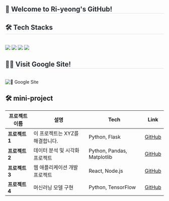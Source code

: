 <div style="text-align: left;"> 
    <h2 style="border-bottom: 1px solid #d8dee4; color: #282d33;"> 👋 Welcome to Ri-yeong's GitHub! </h2>  
    <div style="font-weight: 700; font-size: 15px; text-align: left; color: #282d33;">  </div> 
</div>
<div style="text-align: left;">
    <h2 style="border-bottom: 1px solid #d8dee4; color: #282d33;"> 🛠️ Tech Stacks </h2> <br> 
    <div style="margin: ; text-align: left;"> 
        <img src="https://img.shields.io/badge/Docker-2496ED?style=for-the-badge&logo=Docker&logoColor=white">
        <img src="https://img.shields.io/badge/Kubernetes-326CE5?style=for-the-badge&logo=Kubernetes&logoColor=white">
        <img src="https://img.shields.io/badge/Amazon AWS-232F3E?style=for-the-badge&logo=Amazon AWS&logoColor=white">
        <img src="https://img.shields.io/badge/Linux-FCC624?style=for-the-badge&logo=Linux&logoColor=white">
    </div>
</div>
<div style="text-align: left;">
    <h2 style="border-bottom: 1px solid #d8dee4; color: #282d33;"> 🧑‍💻 Visit Google Site! </h2>
    <br>
    <a href="https://sites.google.com/view/nsseclab/%ED%99%88" target="_blank" style="text-decoration:none;">
        <img src="https://img.shields.io/badge/Google%20Site-blue?style=for-the-badge" alt="🔗 Google Site">
    </a>
</div>


## 🛠️ mini-project

| 프로젝트 이름       | 설명                           | Tech              | Link                                |
|--------------------|------------------------------|----------------------|-----------------------------------|
| **프로젝트 1**     | 이 프로젝트는 XYZ를 해결합니다. | Python, Flask       | [GitHub](https://github.com/your-repo) |
| **프로젝트 2**     | 데이터 분석 및 시각화 프로젝트 | Python, Pandas, Matplotlib | [GitHub](https://github.com/your-repo) |
| **프로젝트 3**     | 웹 애플리케이션 개발 프로젝트 | React, Node.js      | [GitHub](https://github.com/your-repo) |
| **프로젝트 4**     | 머신러닝 모델 구현            | Python, TensorFlow  | [GitHub](https://github.com/your-repo) |
